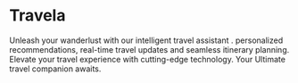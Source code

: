 # Travela
Unleash your wanderlust with our intelligent travel assistant . personalized recommendations, real-time travel updates and seamless itinerary planning. Elevate your travel experience with cutting-edge technology. Your Ultimate travel companion awaits.
